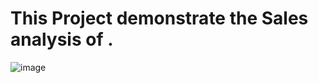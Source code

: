 # This Project demonstrate the Sales analysis of .
![image](https://github.com/user-attachments/assets/69dd3b3a-55e8-4860-81c0-604af374826d)
